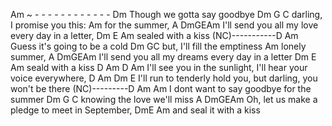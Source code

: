 Am ~ - - - - - - - - - - - - Dm
    Though we gotta say goodbye
Dm           G          C
darling, I promise you this:
        Am
for the summer,
A DmGEAm I'll send you all my love every day in a letter, Dm E Am 
   sealed with a kiss
(NC)-----------D Am Guess it's going to be a cold 
Dm GC but, I'll fill the emptiness 
       Am
lonely summer,
A DmGEAm I'll send you all my dreams every day in a letter Dm E Am 
    seald with a kiss
      D              Am             D                    Am
I'll see you in the sunlight, I'll hear your voice everywhere,
      D              Am             Dm                     E
I'll run to tenderly hold you, but darling, you won't be there
(NC)---------D Am Am
I dont want to say goodbye for the summer Dm G C
knowing the love we'll miss 
A DmGEAm
Oh, let us make a pledge to meet in September, DmE Am 
  and seal it with a kiss


